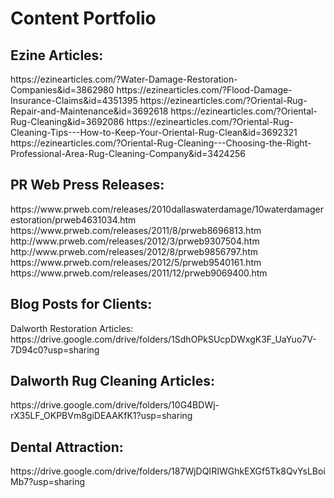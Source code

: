 
<h1>Content Portfolio</h1>
<h2>Ezine Articles: </h2>
https://ezinearticles.com/?Water-Damage-Restoration-Companies&id=3862980
https://ezinearticles.com/?Flood-Damage-Insurance-Claims&id=4351395
https://ezinearticles.com/?Oriental-Rug-Repair-and-Maintenance&id=3692618
https://ezinearticles.com/?Oriental-Rug-Cleaning&id=3692086
https://ezinearticles.com/?Oriental-Rug-Cleaning-Tips---How-to-Keep-Your-Oriental-Rug-Clean&id=3692321
https://ezinearticles.com/?Oriental-Rug-Cleaning---Choosing-the-Right-Professional-Area-Rug-Cleaning-Company&id=3424256

<h2>PR Web Press Releases:</h2>
https://www.prweb.com/releases/2010dallaswaterdamage/10waterdamagerestoration/prweb4631034.htm
https://www.prweb.com/releases/2011/8/prweb8696813.htm
http://www.prweb.com/releases/2012/3/prweb9307504.htm
http://www.prweb.com/releases/2012/8/prweb9856797.htm
https://www.prweb.com/releases/2012/5/prweb9540161.htm
https://www.prweb.com/releases/2011/12/prweb9069400.htm

<h2>Blog Posts for Clients:</h2>
Dalworth Restoration Articles:
https://drive.google.com/drive/folders/1SdhOPkSUcpDWxgK3F_UaYuo7V-7D94c0?usp=sharing

<h2>Dalworth Rug Cleaning Articles:</h2>
https://drive.google.com/drive/folders/10G4BDWj-rX35LF_OKPBVm8giDEAAKfK1?usp=sharing

<h2>Dental Attraction:</h2>
https://drive.google.com/drive/folders/187WjDQIRIWGhkEXGf5Tk8QvYsLBoiMb7?usp=sharing


